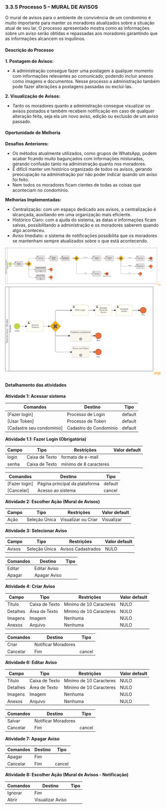 ### 3.3.5 Processo 5 – MURAL DE AVISOS

O mural de avisos para o ambiente de convivência de um condomínio é muito importante para manter os moradores atualizados sobre a situação atual de seu lar.
O processo apresentado mostra como as informações sobre um aviso serão obtidas e repassadas aos moradores garantindo que as informações alcancem os inquilinos.

#### Descrição do Processo

**1. Postagem de Avisos:**

* A administração consegue fazer uma postagem à qualquer momento com informações relevantes ao comunicado, podendo incluir anexos como imagens e documentos. Nesse processo a administração também pode fazer alterações a postagens passadas ou excluí-las.

**2. Visualização de Avisos:**

* Tanto os moradores quanto a administração consegue visualizar os avisos postados e também recebem notificação em caso de qualquer alteração feita, seja ela um novo aviso, edição ou exclusão de um aviso passado.

#### Oportunidade de Melhoria

**Desafios Anteriores:**

* Os métodos atualmente utilizados, como grupos de WhatsApp, podem acabar ficando muito bagunçados com informações misturadas, gerando confusão tanto na administração quanto nos moradores.
* É difícil manter um histórico organizado de todos os avisos, gerando preocupação na administração por não poder indicar quando um aviso foi feito.
* Nem todos os moradores ficam cientes de todas as coisas que aconteciam no condomínio.

**Melhorias Implementadas:**

* Centralização: com um espaço dedicado aos avisos, a centralização é alcançada, auxiliando em uma organização mais eficiente.
* Histórico Claro: com a ajuda do sistema, as datas e informações ficam salvas, possibilitando a administração e os moradores saberem quando algo aconteceu.
* Aviso Imediato: o sistema de notificações possibilita que os moradores se mantenham sempre atualizados sobre o que está acontecendo.

![Modelo BPMN do Processo de Mural de Avisos - Administração](images/processo-5-mural-de-avisos-administracao.png "Modelo BPMN do Processo 6.")
![Modelo BPMN do Processo de Mural de Avisos - Moradores](images/processo-5-mural-de-avisos-moradores.png "Modelo BPMN do Processo 6.")

#### Detalhamento das atividades
**Atividade 1: Acessar sistema**

| Comandos         |  Destino                   | Tipo |
| ---                  | ---                            | ---               |
| [Fazer login] | Processo de Login   |default|
| [Usar Token]       |          Processo de Token               |   default                |
| [Cadastre seu condomínio]           | Cadastro do Condomínio              | default       |

**Atividade 1.1: Fazer Login (Obrigatória)**

| Campo       | Tipo         | Restrições | Valor default |
| ---             | ---              | ---            | ---               |
| login |     Caixa de Texto  |  formato de e-mail |                   |
| senha  |   Caixa de Texto   | mínimo de 8 caracteres      |                   |

| Comandos         |  Destino                   | Tipo |
| ---                  | ---                            | ---               |
| [Fazer login] | Página principal da plataforma  |default |
| [Cancelar]       |  Acesso ao sistema   |   cancel                |

**Atividade 2: Escolher Ação (Mural de Avisos)**

| **Campo**       | **Tipo**         | **Restrições**      | **Valor default** |
| ---             | ---              | ---                 | ---               |
| Ação            | Seleção Única    | Visualizar ou Criar | Visualizar        |

**Atividade 3: Selecionar Aviso**

| **Campo**       | **Tipo**         | **Restrições**     | **Valor default** |
| ---             | ---              | ---                | ---               |
| Avisos          | Seleção Única    | Avisos Cadastrados | NULO              |

| **Comandos**         |  **Destino**                   | **Tipo**          |
| ---                  | ---                            | ---               |
| Editar               | Editar Aviso                   |                   |
| Apagar               | Apagar Aviso                   |                   |

**Atividade 4: Criar Aviso**

| **Campo**       | **Tipo**         | **Restrições**           | **Valor default** |
| ---             | ---              | ---                      | ---               |
| Título          | Caixa de Texto   | Minímo de 10 Caracteres  | NULO              |
| Detalhes        | Área de Texto    | Mínimo de 10 Caracteres  | NULO              |
| Imagens         | Imagem           | Nenhuma                  | NULO              |
| Anexos          | Arquivo          | Nenhuma                  | NULO              |

| **Comandos**         |  **Destino**                   | **Tipo**          |
| ---                  | ---                            | ---               |
| Criar                | Notificar Moradores            |                   |
| Cancelar             | Fim                            | cancel            |

**Atividade 6: Editar Aviso**

| **Campo**       | **Tipo**         | **Restrições**           | **Valor default** |
| ---             | ---              | ---                      | ---               |
| Título          | Caixa de Texto   | Minímo de 10 Caracteres  | NULO              |
| Detalhes        | Área de Texto    | Mínimo de 10 Caracteres  | NULO              |
| Imagens         | Imagem           | Nenhuma                  | NULO              |
| Anexos          | Arquivo          | Nenhuma                  | NULO              |

| **Comandos**         |  **Destino**                   | **Tipo**          |
| ---                  | ---                            | ---               |
| Salvar               | Notificar Moradores            |                   |
| Cancelar             | Fim                            | cancel            |

**Atividade 7: Apagar Aviso**

| **Comandos**         |  **Destino**                   | **Tipo**          |
| ---                  | ---                            | ---               |
| Apagar               | Fim                            |                   |
| Cancelar             | Fim                            | cancel            |

**Atividade 8: Escolher Ação (Mural de Avisos - Notificação)**


| **Comandos**         |  **Destino**                   | **Tipo**          |
| ---                  | ---                            | ---               |
| Ignorar              | Fim                            |                   |
| Abrir                | Visualizar Aviso               |                   |
